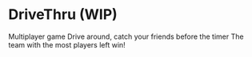 # DriveThru (WIP)
Multiplayer game
Drive around, catch your friends before the timer
The team with the most players left win!
